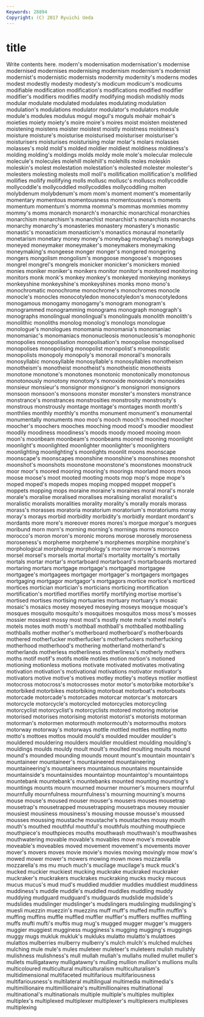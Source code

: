 ```yaml
---
Keywords: 28894 
Copyright: (C) 2017 Ryuichi Ueda
---
```


# title

Write contents here.
 modern's modernisation modernisation's modernise
modernised modernises modernising modernism modernism's modernist modernist's modernistic modernists modernity
modernity's moderns modes modest modestly modesty modesty's modicum modicum's modicums
modifiable modification modification's modifications modified modifier modifier's modifiers modifies modify
modifying modish modishly mods modular modulate modulated modulates modulating modulation
modulation's modulations modulator modulator's modulators module module's modules modulus mogul
mogul's moguls mohair mohair's moieties moiety moiety's moire moire's moires
moist moisten moistened moistening moistens moister moistest moistly moistness moistness's
moisture moisture's moisturise moisturised moisturiser moisturiser's moisturisers moisturises moisturising molar
molar's molars molasses molasses's mold mold's molded moldier moldiest moldiness
moldiness's molding molding's moldings molds moldy mole mole's molecular molecule
molecule's molecules molehill molehill's molehills moles moleskin moleskin's molest molestation
molestation's molested molester molester's molesters molesting molests moll moll's mollification
mollification's mollified mollifies mollify mollifying molls mollusc mollusc's molluscs mollycoddle
mollycoddle's mollycoddled mollycoddles mollycoddling molten molybdenum molybdenum's mom mom's moment
moment's momentarily momentary momentous momentousness momentousness's moments momentum momentum's momma
momma's mommas mommies mommy mommy's moms monarch monarch's monarchic monarchical
monarchies monarchism monarchism's monarchist monarchist's monarchists monarchs monarchy monarchy's monasteries
monastery monastery's monastic monastic's monasticism monasticism's monastics monaural monetarily monetarism
monetary money money's moneybag moneybag's moneybags moneyed moneymaker moneymaker's moneymakers
moneymaking moneymaking's mongeese monger monger's mongered mongering mongers mongolism mongolism's
mongoose mongoose's mongooses mongrel mongrel's mongrels monicker monicker's monickers monied
monies moniker moniker's monikers monitor monitor's monitored monitoring monitors monk
monk's monkey monkey's monkeyed monkeying monkeys monkeyshine monkeyshine's monkeyshines monks
mono mono's monochromatic monochrome monochrome's monochromes monocle monocle's monocles monocotyledon
monocotyledon's monocotyledons monogamous monogamy monogamy's monogram monogram's monogrammed monogramming monograms
monograph monograph's monographs monolingual monolingual's monolinguals monolith monolith's monolithic monoliths
monolog monolog's monologs monologue monologue's monologues monomania monomania's monomaniac monomaniac's
monomaniacs mononucleosis mononucleosis's monophonic monopolies monopolisation monopolisation's monopolise monopolised monopolises
monopolising monopolist monopolist's monopolistic monopolists monopoly monopoly's monorail monorail's monorails
monosyllabic monosyllable monosyllable's monosyllables monotheism monotheism's monotheist monotheist's monotheistic monotheists
monotone monotone's monotones monotonic monotonically monotonous monotonously monotony monotony's monoxide
monoxide's monoxides monsieur monsieur's monsignor monsignor's monsignori monsignors monsoon monsoon's
monsoons monster monster's monsters monstrance monstrance's monstrances monstrosities monstrosity monstrosity's
monstrous monstrously montage montage's montages month month's monthlies monthly monthly's
months monument monument's monumental monumentally monuments moo moo's mooch mooch's
mooched moocher moocher's moochers mooches mooching mood mood's moodier moodiest
moodily moodiness moodiness's moods moody mooed mooing moon moon's moonbeam
moonbeam's moonbeams mooned mooning moonlight moonlight's moonlighted moonlighter moonlighter's moonlighters
moonlighting moonlighting's moonlights moonlit moons moonscape moonscape's moonscapes moonshine moonshine's
moonshines moonshot moonshot's moonshots moonstone moonstone's moonstones moonstruck moor moor's
moored mooring mooring's moorings moorland moors moos moose moose's moot
mooted mooting moots mop mop's mope mope's moped moped's mopeds
mopes moping mopped moppet moppet's moppets mopping mops moraine moraine's
moraines moral moral's morale morale's moralise moralised moralises moralising moralist
moralist's moralistic moralists moralities morality morality's morally morals morass morass's
morasses moratoria moratorium moratorium's moratoriums moray moray's morays morbid morbidity
morbidity's morbidly mordant mordant's mordants more more's moreover mores mores's
morgue morgue's morgues moribund morn morn's morning morning's mornings morns
morocco morocco's moron moron's moronic morons morose morosely moroseness moroseness's
morpheme morpheme's morphemes morphine morphine's morphological morphology morphology's morrow morrow's
morrows morsel morsel's morsels mortal mortal's mortality mortality's mortally mortals
mortar mortar's mortarboard mortarboard's mortarboards mortared mortaring mortars mortgage mortgage's
mortgaged mortgagee mortgagee's mortgagees mortgager mortgager's mortgagers mortgages mortgaging mortgagor
mortgagor's mortgagors mortice mortice's morticed mortices mortician mortician's morticians morticing
mortification mortification's mortified mortifies mortify mortifying mortise mortise's mortised mortises
mortising mortuaries mortuary mortuary's mosaic mosaic's mosaics mosey moseyed moseying
moseys mosque mosque's mosques mosquito mosquito's mosquitoes mosquitos moss moss's
mosses mossier mossiest mossy most most's mostly mote mote's motel
motel's motels motes moth moth's mothball mothball's mothballed mothballing mothballs
mother mother's motherboard motherboard's motherboards mothered motherfucker motherfucker's motherfuckers motherfucking
motherhood motherhood's mothering motherland motherland's motherlands motherless motherliness motherliness's motherly
mothers moths motif motif's motifs motile motiles motion motion's motioned
motioning motionless motions motivate motivated motivates motivating motivation motivation's motivational
motivations motivator motivator's motivators motive motive's motives motley motley's motleys
motlier motliest motocross motocross's motocrosses motor motor's motorbike motorbike's motorbiked
motorbikes motorbiking motorboat motorboat's motorboats motorcade motorcade's motorcades motorcar motorcar's
motorcars motorcycle motorcycle's motorcycled motorcycles motorcycling motorcyclist motorcyclist's motorcyclists motored
motoring motorise motorised motorises motorising motorist motorist's motorists motorman motorman's
motormen motormouth motormouth's motormouths motors motorway motorway's motorways mottle mottled
mottles mottling motto motto's mottoes mottos mould mould's moulded moulder
moulder's mouldered mouldering moulders mouldier mouldiest moulding moulding's mouldings moulds
mouldy moult moult's moulted moulting moults mound mound's mounded mounding
mounds mount mount's mountain mountain's mountaineer mountaineer's mountaineered mountaineering mountaineering's
mountaineers mountainous mountains mountainside mountainside's mountainsides mountaintop mountaintop's mountaintops mountebank
mountebank's mountebanks mounted mounting mounting's mountings mounts mourn mourned mourner
mourner's mourners mournful mournfully mournfulness mournfulness's mourning mourning's mourns mouse
mouse's moused mouser mouser's mousers mouses mousetrap mousetrap's mousetrapped mousetrapping
mousetraps mousey mousier mousiest mousiness mousiness's mousing mousse mousse's moussed
mousses moussing moustache moustache's moustaches mousy mouth mouth's mouthed mouthful
mouthful's mouthfuls mouthing mouthpiece mouthpiece's mouthpieces mouths mouthwash mouthwash's mouthwashes
mouthwatering movable movable's movables move move's moveable moveable's moveables moved
movement movement's movements mover mover's movers moves movie movie's movies
moving movingly mow mow's mowed mower mower's mowers mowing mown
mows mozzarella mozzarella's ms mu much much's mucilage mucilage's muck
muck's mucked muckier muckiest mucking muckrake muckraked muckraker muckraker's muckrakers
muckrakes muckraking mucks mucky mucous mucus mucus's mud mud's muddied
muddier muddies muddiest muddiness muddiness's muddle muddle's muddled muddles muddling
muddy muddying mudguard mudguard's mudguards mudslide mudslide's mudslides mudslinger mudslinger's
mudslingers mudslinging mudslinging's muesli muezzin muezzin's muezzins muff muff's muffed
muffin muffin's muffing muffins muffle muffled muffler muffler's mufflers muffles
muffling muffs mufti mufti's muftis mug mug's mugged mugger mugger's
muggers muggier muggiest mugginess mugginess's mugging mugging's muggings muggy mugs
mukluk mukluk's mukluks mulatto mulatto's mulattoes mulattos mulberries mulberry mulberry's
mulch mulch's mulched mulches mulching mule mule's mules muleteer muleteer's
muleteers mulish mulishly mulishness mulishness's mull mullah mullah's mullahs mulled
mullet mullet's mullets mulligatawny mulligatawny's mulling mullion mullion's mullions mulls
multicoloured multicultural multiculturalism multiculturalism's multidimensional multifaceted multifarious multifariousness multifariousness's multilateral
multilingual multimedia multimedia's multimillionaire multimillionaire's multimillionaires multinational multinational's multinationals multiple
multiple's multiples multiplex multiplex's multiplexed multiplexer multiplexer's multiplexers multiplexes multiplexing
